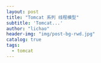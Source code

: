 ```yaml
---
layout: post
title: "Tomcat 系列 线程模型"
subtitle: 'Tomcat...'
author: "lichao"
header-img: "img/post-bg-rwd.jpg"
catalog: true
tags:
  - tomcat 
---
```



